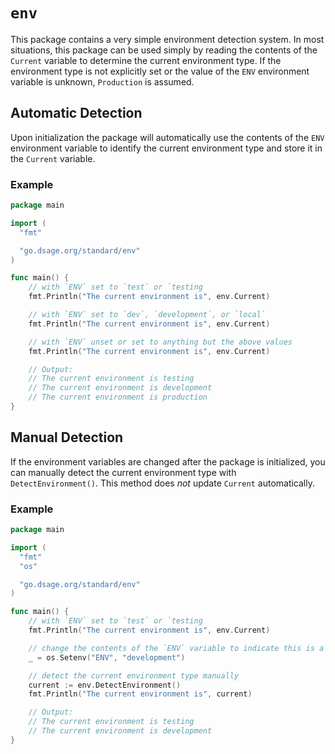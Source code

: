 # `env`
This package contains a very simple environment detection system. In most situations, this package can be used simply by
reading the contents of the `Current` variable to determine the current environment type. If the environment type is not
explicitly set or the value of the `ENV` environment variable is unknown, `Production` is assumed.

## Automatic Detection
Upon initialization the package will automatically use the contents of the `ENV` environment variable to identify the
current environment type and store it in the `Current` variable.

### Example
```go
package main

import (
  "fmt"

  "go.dsage.org/standard/env"
)

func main() {
	// with `ENV` set to `test` or `testing
	fmt.Println("The current environment is", env.Current)

	// with `ENV` set to `dev`, `development`, or `local`
	fmt.Println("The current environment is", env.Current)

	// with `ENV` unset or set to anything but the above values
	fmt.Println("The current environment is", env.Current)

	// Output:
	// The current environment is testing
	// The current environment is development
	// The current environment is production
}
```

## Manual Detection
If the environment variables are changed after the package is initialized, you can manually detect the current
environment type with `DetectEnvironment()`. This method does _not_ update `Current` automatically.

### Example
```go
package main

import (
  "fmt"
  "os"

  "go.dsage.org/standard/env"
)

func main() {
	// with `ENV` set to `test` or `testing
	fmt.Println("The current environment is", env.Current)

	// change the contents of the `ENV` variable to indicate this is a development environment
	_ = os.Setenv("ENV", "development")

	// detect the current environment type manually
	current := env.DetectEnvironment()
	fmt.Println("The current environment is", current)

	// Output:
	// The current environment is testing
	// The current environment is development
}
```
